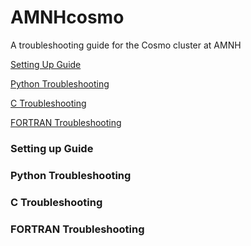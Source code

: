 # AMNHcosmo
A troubleshooting guide for the Cosmo cluster at AMNH

[Setting Up Guide](#Setting-Up-Guide)

[Python Troubleshooting](#Python-Troubleshooting)

[C Troubleshooting](#C-Troubleshooting)

[FORTRAN Troubleshooting](#FORTRAN-Troubleshooting)


### Setting up Guide

### Python Troubleshooting

### C Troubleshooting

### FORTRAN Troubleshooting
